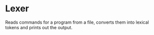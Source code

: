 # Lexer
Reads commands for a program from a file, converts them into lexical tokens and prints out the output.
